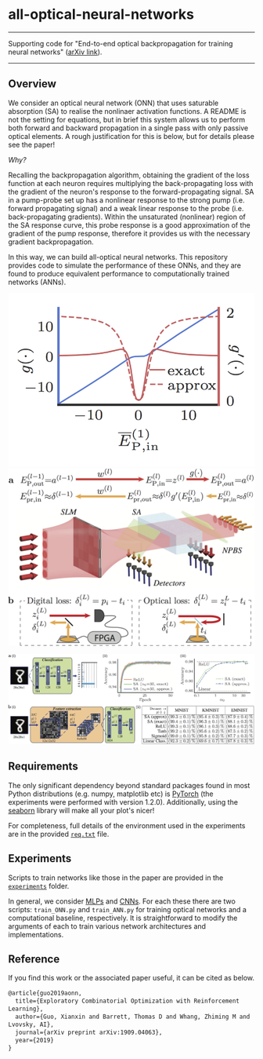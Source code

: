 # all-optical-neural-networks

---

Supporting code for "End-to-end optical backpropagation for training neural networks" ([arXiv link](https://arxiv.org/abs/XXXX.XXXX)).

---

## Overview

We consider an optical neural network (ONN) that uses saturable absorption (SA) to realise the nonlinaer activation functions.  A README is not the setting for equations, but in brief this system allows us to perform both forward and backward propagation in a single pass with only passive optical elements.  A rough justification for this is below, but for details please see the paper!

*Why?*

Recalling the backpropagation algorithm, obtaining the gradient of the loss function at each neuron requires multiplying the back-propagating loss with the gradient of the neuron's response to the forward-propagating signal.  SA in a pump-probe set up has a nonlinear response to the strong pump (i.e. forward propagating signal) and a weak linear response to the probe (i.e. back-propagating gradients).  Within the unsaturated (nonlinear) region of the SA response curve, this probe response is a good approximation of the gradient of the pump response, therefore it provides us with the necessary gradient backpropagation.

In this way, we can build all-optical neural networks.  This repository provides code to simulate the performance of these ONNs, and they are found to produce equivalent performance to computationally trained networks (ANNs).

![Transmission and exact and optically approximated gradients of an SA nonlinearity with an optical depth of $\alpha_0=10$.](misc/imgs/SA_response.png)
![One possible free-space implementation of a single network layer.](misc/imgs/ONN_layer.png)

![ONNs vs ANNs](misc/imgs/Results.png)

## Requirements

The only significant dependency beyond standard packages found in most Python distributions (e.g. numpy, matplotlib etc) is [PyTorch](https://pytorch.org/) (the experiments were performed with version 1.2.0).   Additionally, using the [seaborn](https://seaborn.pydata.org/) library will make all your plot's nicer!

For completeness, full details of the environment used in the experiments are in the provided  [``req.txt``](misc/req.txt) file.

## Experiments

Scripts to train networks like those in the paper are provided in the [``experiments``](experiments) folder.

In general, we consider [MLPs](experiments/mlp) and [CNNs](experiments/cnn).  For each these there are two scripts: ``train_ONN.py`` and ``train_ANN.py`` for training optical networks and a computational baseline, respectively.  It is straightforward to modify the arguments of each to train various network architectures and implementations.


## Reference

If you find this work or the associated paper useful, it can be cited as below.

    @article{guo2019aonn,
      title={Exploratory Combinatorial Optimization with Reinforcement Learning},
      author={Guo, Xianxin and Barrett, Thomas D and Whang, Zhiming M and Lvovsky, AI},
      journal={arXiv preprint arXiv:1909.04063},
      year={2019}
    }